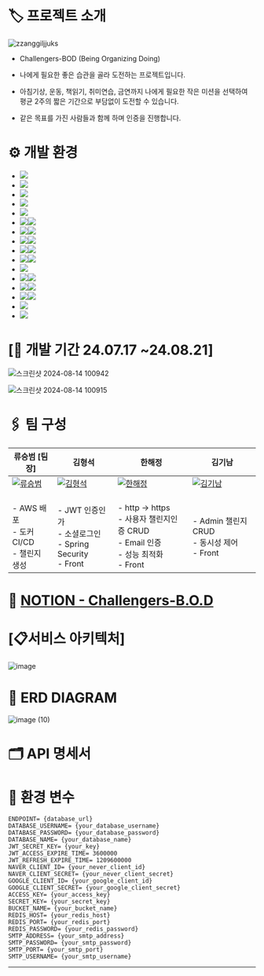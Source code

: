 <div id="a">

# 🏷️ 프로젝트 소개
![zzanggiljjuks](https://github.com/user-attachments/assets/394efca0-6631-4649-a30a-c330034e73d4)


- Challengers-BOD (Being Organizing Doing)
- 나에게 필요한 좋은 습관을 골라 도전하는 프로젝트입니다.

- 아침기상, 운동, 책읽기, 취미연습, 금연까지 나에게 필요한 작은 미션을 선택하여 평균 2주의 짧은 기간으로 부담없이 도전할 수 있습니다.
- 같은 목표를 가진 사람들과 함께 하며 인증을 진행합니다.

<div id="b">
 
# ⚙️ 개발 환경
* <img src="https://img.shields.io/badge/AWS-232F3E?style=for-the-badge&logo=amazonwebservices&logoColor=white">
* <img src="https://img.shields.io/badge/Amazon EC2-FF9900?style=for-the-badge&logo=amazonec2&logoColor=white">
* <img src="https://img.shields.io/badge/aws loadbalancing-8C4FFF?style=for-the-badge&logo=awselasticloadbalancing&logoColor=white">
* <img src="https://img.shields.io/badge/Amazon s3-569A31?style=for-the-badge&logo=amazons3&logoColor=white">
* <img src="https://img.shields.io/badge/Route 53-8C4FFF?style=for-the-badge&logo=amazonroute53&logoColor=white">
* <img src="https://img.shields.io/badge/nginx-009639?style=for-the-badge&logo=nginx&logoColor=white"><img src="https://img.shields.io/badge/1.24.0-515151?style=for-the-badge">
* <img src="https://img.shields.io/badge/docker-2496ED?style=for-the-badge&logo=docker&logoColor=white"><img src="https://img.shields.io/badge/27.1.1-515151?style=for-the-badge">
* <img src="https://img.shields.io/badge/Docker Compose-2496ED?style=for-the-badge&logo=docker&logoColor=white"><img src="https://img.shields.io/badge/2.29.1-515151?style=for-the-badge">
* <img src="https://img.shields.io/badge/java-007396?style=for-the-badge&logo=OpenJDK&logoColor=white"><img src="https://img.shields.io/badge/17-515151?style=for-the-badge">
* <img src="https://img.shields.io/badge/springboot-6DB33F?style=for-the-badge&logo=springboot&logoColor=white"><img src="https://img.shields.io/badge/3.3.0-515151?style=for-the-badge">
* <img src="https://img.shields.io/badge/Spring Security-6DB33F?style=for-the-badge&logo=Spring Security&logoColor=white">
* <img src="https://img.shields.io/badge/mysql-4479A1?style=for-the-badge&logo=mysql&logoColor=white"><img src="https://img.shields.io/badge/8.0.39-515151?style=for-the-badge">
* <img src="https://img.shields.io/badge/redis-FF4438?style=for-the-badge&logo=redis&logoColor=white"><img src="https://img.shields.io/badge/7.4.0-515151?style=for-the-badge">
* <img src="https://img.shields.io/badge/Vue.js-4FC08D?style=for-the-badge&logo=vuedotjs&logoColor=white"><img src="https://img.shields.io/badge/3.2.13-515151?style=for-the-badge">
* <img src="https://img.shields.io/badge/slack-4A154B?style=for-the-badge&logo=slack&logoColor=white">
* <img src="https://img.shields.io/badge/notion-000000?style=for-the-badge&logo=notion&logoColor=white">

<div id="c">

 # [📆 개발 기간 24.07.17 ~24.08.21]

 
![스크린샷 2024-08-14 100942](https://github.com/user-attachments/assets/479c36f2-abb5-4b63-9d9d-fc8d4a8f9249)

![스크린샷 2024-08-14 100915](https://github.com/user-attachments/assets/07a69d79-44e2-4a79-bc3f-4c3f3c89ef4c)

<div id="d">
 
# 🖇️ 팀 구성
| 류승범 [팀장]                         | 김형석                         | 한해정                         | 김기남                         |
|-------------------------------|-------------------------------|-------------------------------|-------------------------------|
| [![류승범](https://github.com/W-llama.png)](https://github.com/W-llama) | [![김형석](https://github.com/Hyungs0703.png)](https://github.com/Hyungs0703) | [![한해정](https://github.com/HaejungHan.png)](https://github.com/HaejungHan) | [![김기남](https://github.com/kimankim0001.png)](https://github.com/kimankim0001) |
|<br> - AWS 배포 <br> - 도커 CI/CD <br> - 챌린지 생성 |<br> - JWT 인증인가 <br> - 소셜로그인 <br> - Spring Security <br> - Front |<br> - http -> https <br> - 사용자 챌린지인증 CRUD <br> - Email 인증 <br> - 성능 최적화 <br> - Front |<br> - Admin 챌린지 CRUD <br> - 동시성 제어 <br> - Front |

<div id="e">
  
# 📑 [NOTION - Challengers-B.O.D](https://teamsparta.notion.site/Challengers-B-O-D-Being-Organizing-Doing-3230b076e9804b948eb35a6473c0dcf3)

<div id="f">

# [📋서비스 아키텍처]
![image](https://github.com/user-attachments/assets/dce64481-782f-4ffe-9b58-7aac8ef8bc6f)


<div id="g">

# 📑 ERD DIAGRAM
![image (10)](https://github.com/user-attachments/assets/d26b0f2a-35c8-4991-8edb-0569fa80451a)

<div id="h">

# 🗂️ API 명세서

<div id="i">

# 🔑 환경 변수
```
ENDPOINT= {database_url}
DATABASE_USERNAME= {your_database_username}
DATABASE_PASSWORD= {your_database_password}
DATABASE_NAME= {your_database_name}
JWT_SECRET_KEY= {your_key}
JWT_ACCESS_EXPIRE_TIME= 3600000
JWT_REFRESH_EXPIRE_TIME= 1209600000
NAVER_CLIENT_ID= {your_never_client_id}
NAVER_CLIENT_SECRET= {your_never_client_secret}
GOOGLE_CLIENT_ID= {your_google_client_id}
GOOGLE_CLIENT_SECRET= {your_google_client_secret}
ACCESS_KEY= {your_access_key}
SECRET_KEY= {your_secret_key}
BUCKET_NAME= {your_bucket_name}
REDIS_HOST= {your_redis_host}
REDIS_PORT= {your_redis_port}
REDIS_PASSWORD= {your_redis_password}
SMTP_ADDRESS= {your_smtp_address}
SMTP_PASSWORD= {your_smtp_password}
SMTP_PORT= {your_smtp_port}
SMTP_USERNAME= {your_smtp_username}
```
---



